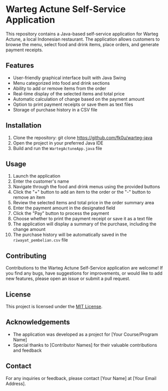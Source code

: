 # Warteg Actune Self-Service Application

This repository contains a Java-based self-service application for Warteg Actune, a local Indonesian restaurant. The application allows customers to browse the menu, select food and drink items, place orders, and generate payment receipts.

## Features

- User-friendly graphical interface built with Java Swing
- Menu categorized into food and drink sections
- Ability to add or remove items from the order
- Real-time display of the selected items and total price
- Automatic calculation of change based on the payment amount
- Option to print payment receipts or save them as text files
- Storage of purchase history in a CSV file

## Installation

1. Clone the repository:
   git clone https://github.com/fk0u/warteg-java
2. Open the project in your preferred Java IDE
3. Build and run the `WartegActuneApp.java` file

## Usage

1. Launch the application
2. Enter the customer's name
3. Navigate through the food and drink menus using the provided buttons
4. Click the "+" button to add an item to the order or the "-" button to remove an item
5. Review the selected items and total price in the order summary area
6. Enter the payment amount in the designated field
7. Click the "Pay" button to process the payment
8. Choose whether to print the payment receipt or save it as a text file
9. The application will display a summary of the purchase, including the change amount
10. The purchase history will be automatically saved in the `riwayat_pembelian.csv` file

## Contributing

Contributions to the Warteg Actune Self-Service application are welcome! If you find any bugs, have suggestions for improvements, or would like to add new features, please open an issue or submit a pull request.

## License

This project is licensed under the [MIT License](LICENSE).

## Acknowledgements

- The application was developed as a project for [Your Course/Program Name]
- Special thanks to [Contributor Names] for their valuable contributions and feedback

## Contact

For any inquiries or feedback, please contact [Your Name] at [Your Email Address].
